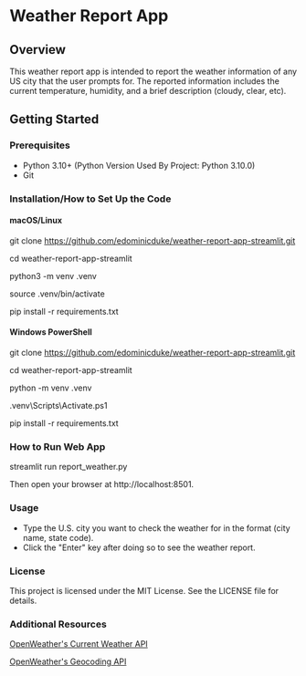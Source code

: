 # Weather Report App

## Overview
This weather report app is intended to report the weather information of any US city that the user prompts for. The reported information includes the current temperature, humidity, and a brief description (cloudy, clear, etc).

## Getting Started

### Prerequisites
- Python 3.10+ (Python Version Used By Project: Python 3.10.0)
- Git

### Installation/How to Set Up the Code
#### macOS/Linux
git clone https://github.com/edominicduke/weather-report-app-streamlit.git

cd weather-report-app-streamlit

python3 -m venv .venv

source .venv/bin/activate

pip install -r requirements.txt

#### Windows PowerShell
git clone https://github.com/edominicduke/weather-report-app-streamlit.git

cd weather-report-app-streamlit

python -m venv .venv

.venv\Scripts\Activate.ps1

pip install -r requirements.txt

### How to Run Web App
streamlit run report_weather.py

Then open your browser at http://localhost:8501.

### Usage
* Type the U.S. city you want to check the weather for in the format (city name, state code).
* Click the "Enter" key after doing so to see the weather report.

### License
This project is licensed under the MIT License. See the LICENSE file for details.

### Additional Resources
[OpenWeather's Current Weather API](https://openweathermap.org/current)

[OpenWeather's Geocoding API](https://openweathermap.org/current#geocoding)
